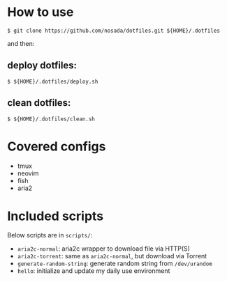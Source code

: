 # How to use

```
$ git clone https://github.com/nosada/dotfiles.git ${HOME}/.dotfiles
```

and then:

## deploy dotfiles:

```
$ ${HOME}/.dotfiles/deploy.sh
```

## clean dotfiles:

```
$ ${HOME}/.dotfiles/clean.sh
```

# Covered configs
- tmux
- neovim
- fish
- aria2

# Included scripts
Below scripts are in `scripts/`:

- `aria2c-normal`: aria2c wrapper to download file via HTTP(S)
- `aria2c-torrent`: same as `aria2c-normal`, but download via Torrent
- `generate-random-string`: generate random string from `/dev/urandom`
- `hello`: initialize and update my daily use environment
